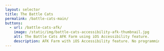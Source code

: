 ```yaml
---
layout: selector
title: The Battle Cats
permalink: /battle-cats-main/
buttons:
  - url: /battle-cats-afk/
    image: /static/img/battle-cats-accessibility-afk-thumbnail.jpg
    alt: The Battle Cats AFK Farm using iOS Accessibility feature.
    description: AFK Farm with iOS Accessibility feature. No programming required!
---
```

